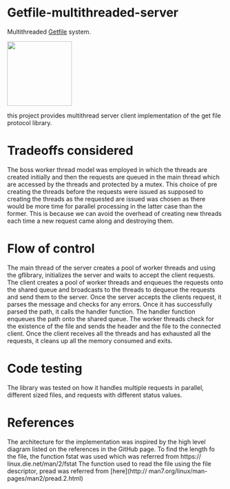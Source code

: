 # Getfile-multithreaded-server

Multithreaded [Getfile](https://github.com/sreeganeshji/GetFile-protocol) system.

<image src="https://raw.githubusercontent.com/sreeganeshji/socket-echo-client-server/master/Illustrations/mtgf.png" height=150>

this project provides multithread server client implementation of the get file protocol library. 
 
# Tradeoffs considered
The boss worker thread model was employed in which the threads are created initially and then the requests are queued in the main thread which are accessed by the threads and protected by a mutex. This choice of pre creating the threads before the requests were issued as supposed to creating the threads as the requested are issued was chosen as there would be more time for parallel processing in the latter case than the former. This is because we can avoid the overhead of creating new threads each time a new request came along and destroying them. 
# Flow of control
The main thread of the server creates a pool of worker threads and using the gflibrary, initializes the server and waits to accept the client requests.  
The client creates a pool of worker threads and enqueues the requests onto the shared queue and broadcasts to the threads to dequeue the requests and send them to the server. 
Once the server accepts the clients request, it parses the message and checks for any errors. Once it has successfully parsed the path, it calls the handler function. The handler function enqueues the path onto the shared queue. The worker threads check for the existence of the file and sends the header and the file to the connected client. Once the client receives all the threads and has exhausted all the requests, it cleans up all the memory consumed and exits. 
# Code testing
The library was tested on how it handles multiple requests in parallel, different sized files, and requests with different status values. 
# References
The architecture for the implementation was inspired by the high level diagram listed on the references in the GitHub page. 
To find the length fo the file, the function fstat was used which was referred from https:// linux.die.net/man/2/fstat 
The function used to read the file using the file descriptor, pread was referred from [here](http:// man7.org/linux/man-pages/man2/pread.2.html) 
